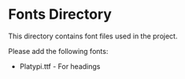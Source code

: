 # Fonts Directory

This directory contains font files used in the project.

Please add the following fonts:
- Platypi.ttf - For headings